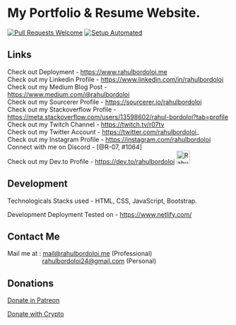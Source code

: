 # My Portfolio & Resume Website.

[![Pull Requests Welcome](https://img.shields.io/badge/PRs-welcome-brightgreen.svg?style=flat)](http://makeapullrequest.com)
[![Setup Automated](https://img.shields.io/badge/setup-automated-blue?logo=gitpod)](https://gitpod.io/from-referrer/)

## Links

Check out Deployment - https://www.rahulbordoloi.me <br>
Check out my Linkedin Profile - https://www.linkedin.com/in/rahulbordoloi <br>
Check out my Medium Blog Post - https://www.medium.com/@rahulbordoloi <br>
Check out my Sourcerer Profile - https://sourcerer.io/rahulbordoloi <br>
Check out my Stackoverflow Profile - https://meta.stackoverflow.com/users/13598602/rahul-bordoloi?tab=profile <br>
Check out my Twitch Channel - https://twitch.tv/r07tv <br>
Check out my Twitter Account - https://twitter.com/rahulbordoloi_ <br>
Check out my Instagram Profile - https://instagram.com/rahulbordoloi <br>
Connect with me on Discord - [@R-07, #1064] <br>
Check out my Dev.to Profile - https://dev.to/rahulbordoloi <img src="https://d2fltix0v2e0sb.cloudfront.net/dev-badge.svg" alt="Rahul Bordoloi's DEV Profile" height="30" width="30">
</a> <br>

## Development

Technologicals Stacks used - HTML, CSS, JavaScript, Bootstrap.

Development Deployment Tested on - https://www.netlify.com/
 
## Contact Me

Mail me at : mail@rahulbordoloi.me (Professional) <br> &nbsp;&nbsp;&nbsp;&nbsp;&nbsp;&nbsp;&nbsp;&nbsp;&nbsp;&nbsp;&nbsp;&nbsp;&nbsp;&nbsp;&nbsp;&nbsp;&nbsp;&nbsp;&nbsp;
             rahulbordoloi24@gmail.com (Personal)
             
## Donations

[Donate in Patreon](https://patreon.com/rahulbordoloi) <br>
<div>
  <a class="donate-with-crypto"
     href="https://commerce.coinbase.com/checkout/c2be6faa-ef33-40ea-9a18-6054fe6d75a0">
    Donate with Crypto
  </a>
</div>
